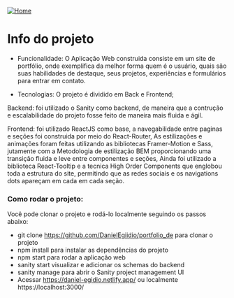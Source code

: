 <a href="https://ibb.co/YXyqjWf"><img src="https://i.ibb.co/BGrSsPT/Home.png" alt="Home" border="0"></a>

# Info do projeto

- Funcionalidade:  O Aplicação Web construida consiste em um site de portfólio, onde exemplifica da melhor forma quem é o usuário, quais são suas habilidades de destaque, seus projetos, experiências e formulários para entrar em contato.

- Tecnologias: O projeto é dividido em Back e Frontend; 

 Backend: foi utilizado o Sanity como backend, de maneira que a contrução e escalabilidade do projeto fosse feito de maneira mais fluida e ágil.
 
 Frontend: foi utilizado ReactJS como base, a navegabilidade entre paginas e seções foi construida por meio do React-Router,  As estilizações e animações foram feitas utilizando as bibliotecas Framer-Motion e Sass, jutamente com a Metodologia de estilização BEM proporcionando uma transição fluida e leve entre componentes e seções, Ainda foi utilizado a biblioteca React-Tooltip e a tecnica High Order Components que englobou toda a estrutura do site, permitindo que as redes sociais e os navigations dots apareçam em cada em cada seção.


### Como rodar o projeto:

Você pode clonar o projeto e rodá-lo localmente seguindo os passos abaixo:

- git clone https://github.com/DanielEgiidio/portfolio_de para clonar o projeto
- npm install para instalar as dependências do projeto
- npm start para rodar a aplicação web
- sanity start visualizar e adicionar os schemas do backend
- sanity manage para abrir o Sanity project management UI
- Acessar https://daniel-egidio.netlify.app/ ou localmente https://localhost:3000/





